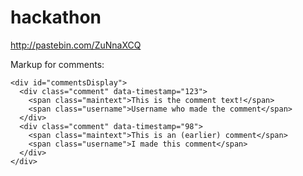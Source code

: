 hackathon
=========


http://pastebin.com/ZuNnaXCQ

Markup for comments:

    <div id="commentsDisplay">
      <div class="comment" data-timestamp="123">
        <span class="maintext">This is the comment text!</span>
        <span class="username">Username who made the comment</span>
      </div>
      <div class="comment" data-timestamp="98">
        <span class="maintext">This is an (earlier) comment</span>
        <span class="username">I made this comment</span>
      </div>
    </div>
